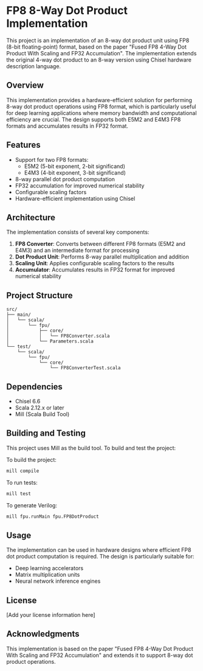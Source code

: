 # FP8 8-Way Dot Product Implementation

This project is an implementation of an 8-way dot product unit using FP8 (8-bit floating-point) format, based on the paper "Fused FP8 4-Way Dot Product With Scaling and FP32 Accumulation". The implementation extends the original 4-way dot product to an 8-way version using Chisel hardware description language.

## Overview

This implementation provides a hardware-efficient solution for performing 8-way dot product operations using FP8 format, which is particularly useful for deep learning applications where memory bandwidth and computational efficiency are crucial. The design supports both E5M2 and E4M3 FP8 formats and accumulates results in FP32 format.

## Features

- Support for two FP8 formats:
  - E5M2 (5-bit exponent, 2-bit significand)
  - E4M3 (4-bit exponent, 3-bit significand)
- 8-way parallel dot product computation
- FP32 accumulation for improved numerical stability
- Configurable scaling factors
- Hardware-efficient implementation using Chisel

## Architecture

The implementation consists of several key components:

1. **FP8 Converter**: Converts between different FP8 formats (E5M2 and E4M3) and an intermediate format for processing
2. **Dot Product Unit**: Performs 8-way parallel multiplication and addition
3. **Scaling Unit**: Applies configurable scaling factors to the results
4. **Accumulator**: Accumulates results in FP32 format for improved numerical stability

## Project Structure

```
src/
├── main/
│   └── scala/
│       └── fpu/
│           ├── core/
│           │   └── FP8Converter.scala
│           └── Parameters.scala
└── test/
    └── scala/
        └── fpu/
            └── core/
                └── FP8ConverterTest.scala
```

## Dependencies

- Chisel 6.6
- Scala 2.12.x or later
- Mill (Scala Build Tool)

## Building and Testing

This project uses Mill as the build tool. To build and test the project:

To build the project:
```bash
mill compile
```

To run tests:
```bash
mill test
```

To generate Verilog:
```bash
mill fpu.runMain fpu.FP8DotProduct
```

## Usage

The implementation can be used in hardware designs where efficient FP8 dot product computation is required. The design is particularly suitable for:

- Deep learning accelerators
- Matrix multiplication units
- Neural network inference engines

## License

[Add your license information here]

## Acknowledgments

This implementation is based on the paper "Fused FP8 4-Way Dot Product With Scaling and FP32 Accumulation" and extends it to support 8-way dot product operations.
